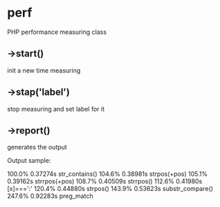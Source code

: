 # perf
PHP performance measuring class

## ->start() 
init a new time measuring

## ->stap('label')
stop measuring and set label for it

## ->report()
generates the output

Output sample:


  100.0% 0.37274s str_contains()
  104.6% 0.38981s strpos(+pos)
  105.1% 0.39162s strrpos(+pos)
  108.7% 0.40509s strrpos()
  112.6% 0.41980s [x]===':'
  120.4% 0.44880s strpos()
  143.9% 0.53623s substr_compare()
  247.6% 0.92283s preg_match
